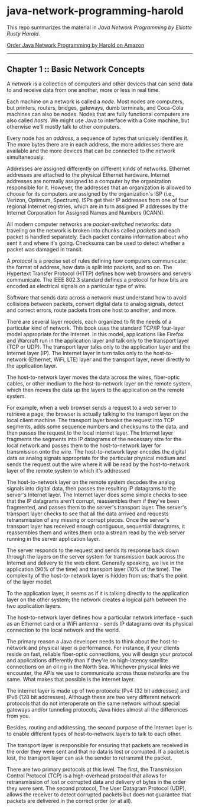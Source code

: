 # java-network-programming-harold

This repo summarizes the material in _Java Network Programming by Elliotte Rusty Harold_.

[Order Java Network Programming by Harold on Amazon](https://www.amazon.com/Network-Programming-Elliotte-Rusty-Harold/dp/1449357679)
___
## Chapter 1 :: Basic Network Concepts

A _network_ is a collection of computers and other devices that can send data to and receive data from one another, more or less
in real time.

Each machine on a network is called a _node_. Most nodes are computers, but printers, routers, bridges, gateways, dumb terminals,
and Coca-Cola machines can also be nodes. Nodes that are fully functional computers are also called _hosts_. We might use Java
to interface with a Coke machine, but otherwise we'll mostly talk to other computers.

Every node has an _address_, a sequence of bytes that uniquely identifies it. The more bytes there are in each address, the more
addresses there are available and the more devices that can be connected to the network simultaneously.

Addresses are assigned differently on different kinds of networks. Ethernet addresses are attached to the physical Ethernet hardware.
Internet addresses are normally assigned to a computer by the organization responsible for it. However,
the addresses that an organization is allowed to choose for its computers are assigned by the organization's ISP (i.e., Verizon, Optimum, Spectrum).
ISPs get their IP addresses from one of four regional Internet registries, which are in turn assigned IP addresses by the
Internet Corporation for Assigned Names and Numbers (ICANN).

All modern computer networks are _packet-switched_ networks: data traveling on the network is broken into chunks called 
_packets_ and each packet is handled separately. Each packet contains information about who sent it and where it's going.
Checksums can be used to detect whether a packet was damaged in transit.

A _protocol_ is a precise set of rules defining how computers communicate: the format of address, how data is split into packets, 
and so on. The Hypertext Transfer Protocol (HTTP) defines how web browsers and servers communicate. The IEEE 802.3 standard
defines a protocol for how bits are encoded as electrical signals on a particular type of wire.

Software that sends data across a network must understand how to avoid collisions between packets, convert digital data to 
analog signals, detect and correct errors, route packets from one host to another, and more.

There are several layer models, each organized to fit the needs of a particular kind of network. This book uses the standard TCP/IP
four-layer model appropriate for the Internet. In this model, applications like Firefox and Warcraft run in the application layer and
talk only to the transport layer (TCP or UDP). The transport layer talks only to the application layer and the Internet layer (IP). The Internet
layer in turn talks only to the host-to-network (Ethernet, WiFi, LTE) layer and the transport layer, never directly to the application layer.

The host-to-network layer moves the data across the wires, fiber-optic cables, or other medium to the host-to-network layer on the
remote system, which then moves the data up the layers to the application on the remote system.

For example, when a web browser sends a request to a web server to retrieve a page, the browser is actually talking to the
transport layer on the local client machine. The transport layer breaks the request into TCP segments, adds some sequence numbers
and checksums to the data, and then passes the request to the local internet layer. The Internet layer fragments the segments
into IP datagrams of the necessary size for the local network and passes them to the host-to-network layer for transmission onto
the wire. The host-to-network layer encodes the digital data as analog signals appropriate for the particular physical medium
and sends the request out the wire where it will be read by the host-to-network layer of the remote system to which it's addressed

The host-to-network layer on the remote system decodes the analog signals into digital data, then passes the resulting IP datagrams to the server's
Internet layer. The Internet layer does some simple checks to see that the IP datagrams aren't corrupt, reassembles
them if they've been fragmented, and passes them to the server's transport layer. The server's transport layer
checks to see that all the data arrived and requests retransmission of any missing or corrupt pieces. Once the server's transport
layer has received enough contiguous, sequential datagrams, it reassembles them and writes them onto a stream read by the web server running in the server
application layer.

The server responds to the request and sends its response back down through the layers on the server system for transmission back
across the Internet and delivery to the web client. Generally speaking, we live in the application (90% of the time) and transport layer (10% of the time).
The complexity of the host-to-network layer is hidden from us; that's the point of the layer model.

To the application layer, it seems as if it is talking directly to the application layer on the other system; the network
creates a logical path between the two application layers.

The host-to-network layer defines how a particular network interface - such as an Ethernet card or a WiFi antenna - sends IP 
datagrams over its physical connection to the local network and the world.

The primary reason a Java developer needs to think about the host-to-network and physical layer is performance. For instance,
if your clients reside on fast, reliable fiber-optic connections, you will design your protocol and applications differently than
if they're on high-latency satellite connections on an oil rig in the North Sea. Whichever physical links we encounter, the APIs
we use to communicate across those networks are the same. What makes that possible is the internet layer.

The internet layer is made up of two protocols: IPv4 (32 bit addresses) and IPv6 (128 bit addresses). Although these are two very
different network protocols that do not interoperate on the same network without special gateways and/or tunneling protocols, Java
hides almost all the differences from you.

Besides, routing and addressing, the second purpose of the Internet layer is to enable different types of host-to-network layers to talk to 
each other. 

The transport layer is responsible for ensuring that packets are received in the order they were sent and that no data is lost or corrupted.
If a packet is lost, the transport layer can ask the sender to retransmit the packet.

There are two primary protocols at this level. The first, the Transmission Control Protocol (TCP) is a high-overhead protocol
that allows for retransmission of lost or corrupted data and delivery of bytes in the order they were sent. The second protocol,
The User Datagram Protocol (UDP), allows the receiver to detect corrupted packets but does not guarantee that packets are delivered
in the correct order (or at all).